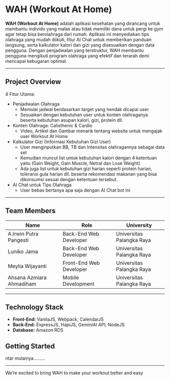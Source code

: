 # WAH (Workout At Home)

**WAH (Workout At Home)** adalah aplikasi kesehatan yang dirancang untuk membantu individu yang malas atau tidak memiliki dana untuk pergi ke gym agar tetap bisa berolahraga dari rumah. Aplikasi ini menyediakan tips olahraga yang mudah diikuti, fitur AI Chat untuk memberikan panduan langsung, serta kalkulator kalori dan gizi yang disesuaikan dengan data pengguna. Dengan penjadwalan yang terstruktur, WAH membantu pengguna mengikuti program olahraga yang efektif dan terarah demi mencapai kebugaran optimal.

---

## Project Overview

4 Fitur Utama:

 - Penjadwalan Olahraga
   - Memulai jadwal berdasarkan target yang hendak dicapai user
   - Sesuaikan dengan kebutuhan user untuk konten olahraganya beserta kebutuhan asupan kalori, gizi, protein dll.
- Konten Olahraga: Calisthenic & Cardio
   - Video, Artikel dan Gambar menarik tentang website untuk mengajak user Workout At Home
- Kalkulator Gizi (Informasi Kebutuhan Gizi User)
   - User menginputkan BB, TB dan Intensitas olahragannya sebagai data set
   - Kemudian muncul list untuk kebutuhan kalori dengan 4 ketentuan yaitu (Gain Weight, Gain Muscle, Netral dan Lose Weight)
   - Ada juga list untuk kebutuhan gizi harian seperti protein harian, toleransi gula harian dll. beserta rekomendasi makanan yang bisa dikonsumsi sesuai dengan ketentuan tersebut.
- AI Chat untuk Tips Olahraga
   - User bebas bertanya apa saja dengan AI Chat bot ini

---

## Team Members

| Name                     | Role                   | University                     |
|--------------------------|------------------------|--------------------------------|
| A.Irwin Putra Pangesti   | Back-End Web Developer | Universitas Palangka Raya      |
| Luniko Jama              | Back-End Web Developer | Universitas Palangka Raya      |
| Meylia Wijayanti         | Front-End Web Developer| Universitas Palangka Raya      |
| Ahsana Azmiara Ahmadiham | Mobile Development     | Universitas Palangka Raya      |

---

## Technology Stack

- **Front-End:** VanilaJS, Webpack, CalendarJS
- **Back-End:** ExpressJS, HapiJS, GeminiAI API, NodeJS
- **Database:** Amazon RDS

## Getting Started

ntar mulainya.........

---

We’re excited to bring WAH to make your workout better and easy
